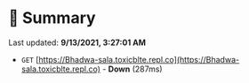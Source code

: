 # 📖 Summary
Last updated: **9/13/2021, 3:27:01 AM**

- `GET` [https://Bhadwa-sala.toxicblte.repl.co](https://Bhadwa-sala.toxicblte.repl.co) - **Down** (287ms)
